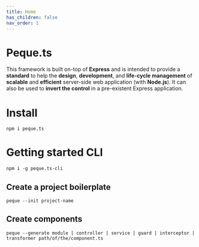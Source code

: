 ```yaml
---
title: Home
has_children: false
nav_order: 1
---
```


# Peque.ts

This framework is built on-top of **Express** and is intended to provide a **standard** to help the **design**, **development**,
and **life-cycle management** of **scalable** and **efficient** server-side web application (with **Node.js**).
It can also be used to **invert the control** in a pre-existent Express application.

# Install
`npm i peque.ts`

# Getting started CLI

`npm i -g peque.ts-cli`

## Create a project boilerplate

`peque --init project-name`

## Create components
`peque --generate module | controller | service | guard | interceptor | transformer path/of/the/component.ts`
